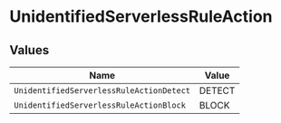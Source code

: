 # UnidentifiedServerlessRuleAction


## Values

| Name                                     | Value                                    |
| ---------------------------------------- | ---------------------------------------- |
| `UnidentifiedServerlessRuleActionDetect` | DETECT                                   |
| `UnidentifiedServerlessRuleActionBlock`  | BLOCK                                    |